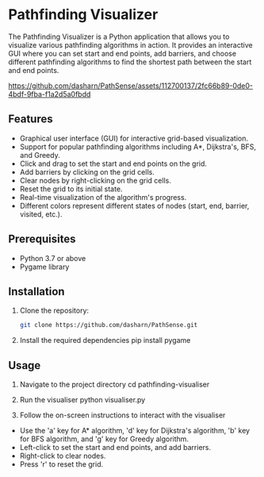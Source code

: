 # Pathfinding Visualizer

The Pathfinding Visualizer is a Python application that allows you to visualize various pathfinding algorithms in action. It provides an interactive GUI where you can set start and end points, add barriers, and choose different pathfinding algorithms to find the shortest path between the start and end points.



https://github.com/dasharn/PathSense/assets/112700137/2fc66b89-0de0-4bdf-9fba-f1a2d5a0fbdd



## Features

- Graphical user interface (GUI) for interactive grid-based visualization.
- Support for popular pathfinding algorithms including A*, Dijkstra's, BFS, and Greedy.
- Click and drag to set the start and end points on the grid.
- Add barriers by clicking on the grid cells.
- Clear nodes by right-clicking on the grid cells.
- Reset the grid to its initial state.
- Real-time visualization of the algorithm's progress.
- Different colors represent different states of nodes (start, end, barrier, visited, etc.).

## Prerequisites

- Python 3.7 or above
- Pygame library

## Installation

1. Clone the repository:

   ```bash
   git clone https://github.com/dasharn/PathSense.git

2. Install the required dependencies
pip install pygame

## Usage
1. Navigate to the project directory
cd pathfinding-visualiser

2. Run the visualiser
python visualiser.py

3. Follow the on-screen instructions to interact with the visualiser
- Use the 'a' key for A* algorithm, 'd' key for Dijkstra's algorithm, 'b' key for BFS algorithm, and 'g' key for Greedy algorithm.
- Left-click to set the start and end points, and add barriers.
- Right-click to clear nodes.
- Press 'r' to reset the grid.




 
